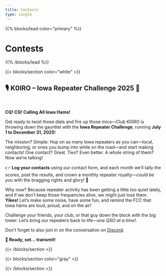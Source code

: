 ```yaml
---
title: Contests
type: single
---
```

{{% blocks/lead color="primary" %}}
<h1>Contests</h1>

{{% /blocks/lead %}}

{{< blocks/section color="white" >}}

<h2>🎙️ K0IRO – Iowa Repeater Challenge 2025 🚀</h2>
<br>
<p><strong>CQ! CQ! Calling All Iowa Hams!</strong></p>

<p>
Get ready to twist those dials and fire up those mics—Club K0IRO is throwing down the gauntlet with the <strong>Iowa Repeater Challenge</strong>, running <strong>July 1 to December 31, 2025</strong>!
</p>

<p>
The mission? Simple: Hop on as many Iowa repeaters as you can—local, neighboring, or ones you bump into while on the road—and start making contacts! One contact? Great. Two? Even better. A whole string of them? Now we’re talking!
</p>

<p>
👉 <strong>Log your contacts</strong> using our contact form, and each month we’ll tally the scores, post the results, and crown a monthly repeater royalty—<em>could be you</em> with the bragging rights and glory! 👑
</p>

<p>
Why now? Because repeater activity has been getting a little too quiet lately, and if we don’t keep those frequencies alive, we might just lose them. <strong>Yikes!</strong> Let’s make some noise, have some fun, and remind the FCC that Iowa hams are loud, proud, and on the air!
</p>

<p>
Challenge your friends, your club, or that guy down the block with the big tower. Let’s bring our repeaters back to life—<em>one QSO at a time!</em>. 
</p>

<p>Don't forget to also join in on the conversation on <a href="https://discord.gg/qRWYuNKXDG" target="_blank" rel="noopener">Discord</a>.</p>


<p><strong>📡 Ready, set… transmit!</strong></p>

{{< /blocks/section >}}

{{< blocks/section color="gray" >}}
<div class="fd-form">

<script type="module">
  (function (j,o,y,f,O,r,m) {
    j[f] ??= function () { (j[f].q ??= []).push(arguments) };
    j[f].init ??= x => new Promise(s => j[f]('init', x||{}, s))
    r = o.createElement(y), m = o.getElementsByTagName(y)[0];
    r.id = f; r.src = O; r.async = 1; m.parentNode.insertBefore(r, m);
  }(window, document, 'script', 'magic', 'https://embed.jolly.tools/widget.js'));
  // this has to be called just once
  await magic.init({});
  // this can be called once per form embed in the website, after init() is done
  const formApi = await magic.render({
    url: 'https://forms.form-data.com/NVEXKNJtqDWXGf/embed',
    mode: 'inline',
    trigger: 'none',
    params: {},
    inline: {
      selector: '.fd-form',
      autoResize: true
    },
    
  })
  
</script>
</div>
{{< /blocks/section >}}